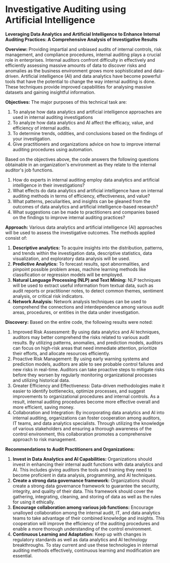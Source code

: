 # Investigative Auditing using Artificial Intelligence
**Leveraging Data Analytics and Artificial Intelligence to Enhance Internal Auditing Practices: A Comprehensive Analysis of Investigative Results**

**Overview:** Providing impartial and unbiased audits of internal controls, risk management, and compliance procedures, internal auditing plays a crucial role in enterprises. Internal auditors confront difficulty in effectively and efficiently assessing massive amounts of data to discover risks and anomalies as the business environment grows more sophisticated and data-driven. Artificial intelligence (AI) and data analytics have become powerful tools that have the potential to change the way internal auditing is done. These techniques provide improved capabilities for analysing massive datasets and gaining insightful information.

**Objectives:** The major purposes of this technical task are:
1. To analyse how data analytics and artificial intelligence approaches are used in internal auditing investigations
2. To analyze how data analytics and AI affect the efficacy, value, and efficiency of internal audits.
3. To determine trends, oddities, and conclusions based on the findings of your investigation.
4. Give practitioners and organizations advice on how to improve internal auditing procedures using automation.

Based on the objectives above, the code answers the following questions obtainable in an organization's environment as they relate to the internal auditor's job functions.
1.	How do experts in internal auditing employ data analytics and artificial intelligence in their investigations?
2.	What effects do data analytics and artificial intelligence have on internal auditing methods in terms of efficiency, effectiveness, and value?
3.	What patterns, peculiarities, and insights can be gleaned from the outcomes of data analytics and artificial intelligence-based research?
4.	What suggestions can be made to practitioners and companies based on the findings to improve internal auditing practices?

**Approach:** Various data analytics and artificial intelligence (AI) approaches will be used to assess the investigative outcomes. The methods applied consist of:
1.	**Descriptive analytics:** To acquire insights into the distribution, patterns, and trends within the investigation data, descriptive statistics, data visualization, and exploratory data analysis will be used.
2.	**Predictive Analytics:** To forecast results, spot abnormalities, and pinpoint possible problem areas, machine learning methods like classification or regression models will be employed.
3.	**Natural Language Processing (NLP) and Text Mining:** NLP techniques will be used to extract useful information from textual data, such as audit reports or practitioner notes, to detect common themes, sentiment analysis, or critical risk indicators.
4.	**Network Analysis:** Network analysis techniques can be used to comprehend the connections and interdependence among various audit areas, procedures, or entities in the data under investigation.

**Discovery:** Based on the entire code, the following results were noted:
1.	Improved Risk Assessment: By using data analytics and AI techniques, auditors may better comprehend the risks related to various audit results. By utilizing patterns, anomalies, and prediction models, auditors can focus on high-risk areas that need immediate attention, prioritize their efforts, and allocate resources efficiently.
2.	Proactive Risk Management: By using early warning systems and prediction models, auditors are able to see probable control failures and new risks in real-time. Auditors can take proactive steps to mitigate risks before they worsen by regularly monitoring organizational processes and utilizing historical data.
3.	Greater Efficiency and Effectiveness: Data-driven methodologies make it easier to identify bottlenecks, optimize processes, and suggest improvements to organizational procedures and internal controls. As a result, internal auditing procedures become more effective overall and more efficient, saving money.
4.	Collaboration and Integration: By incorporating data analytics and AI into internal auditing, organizations can foster cooperation among auditors, IT teams, and data analytics specialists. Through utilizing the knowledge of various stakeholders and ensuring a thorough awareness of the control environment, this collaboration promotes a comprehensive approach to risk management.

**Recommendations to Audit Practitioners and Organizations:**
1.	**Invest in Data Analytics and AI Capabilities:** Organizations should invest in enhancing their internal audit functions with data analytics and AI. This includes giving auditors the tools and training they need to become proficient in data analysis, programming, and AI techniques.
2.	**Create a strong data governance framework:** Organizations should create a strong data governance framework to guarantee the security, integrity, and quality of their data. This framework should cover the gathering, integrating, cleaning, and storing of data as well as the rules for using it ethically.
3.	**Encourage collaboration among various job functions:** Encourage unalloyed collaboration among the internal audit, IT, and data analytics teams to take advantage of their combined knowledge and insights. This cooperation will improve the efficiency of the auditing procedures and enable a more thorough understanding of the control environment.
4.	**Continuous Learning and Adaptation:** Keep up with changes in regulatory standards as well as data analytics and AI technology breakthroughs. To stay current and use these technologies in internal auditing methods effectively, continuous learning and modification are essential.
